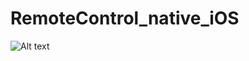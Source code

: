 # RemoteControl_native_iOS

![Alt text](https://i0.wp.com/larsbergqvist.files.wordpress.com/2016/10/rc_native_ios.png?ssl=1&w=450 "App")


